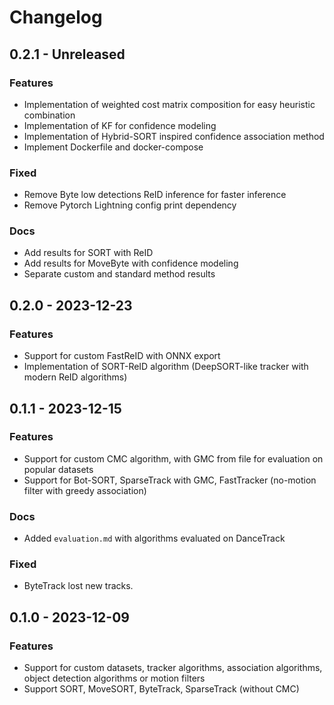 # Changelog

## 0.2.1 - Unreleased

### Features
- Implementation of weighted cost matrix composition for easy heuristic combination
- Implementation of KF for confidence modeling
- Implementation of Hybrid-SORT inspired confidence association method
- Implement Dockerfile and docker-compose

### Fixed
- Remove Byte low detections ReID inference for faster inference
- Remove Pytorch Lightning config print dependency

### Docs
- Add results for SORT with ReID
- Add results for MoveByte with confidence modeling
- Separate custom and standard method results

## 0.2.0 - 2023-12-23

### Features
- Support for custom FastReID with ONNX export
- Implementation of SORT-ReID algorithm (DeepSORT-like tracker with modern ReID algorithms)

## 0.1.1 - 2023-12-15

### Features
- Support for custom CMC algorithm, with GMC from file for evaluation on popular datasets
- Support for Bot-SORT, SparseTrack with GMC, FastTracker (no-motion filter with greedy association)

### Docs
- Added `evaluation.md` with algorithms evaluated on DanceTrack

### Fixed
- ByteTrack lost new tracks.

## 0.1.0 - 2023-12-09

### Features
- Support for custom datasets, tracker algorithms, association algorithms, object detection algorithms or motion filters
- Support SORT, MoveSORT, ByteTrack, SparseTrack (without CMC)
